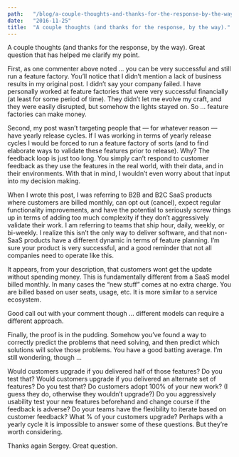 ```yaml
---
path:	"/blog/a-couple-thoughts-and-thanks-for-the-response-by-the-way"
date:	"2016-11-25"
title:	"A couple thoughts (and thanks for the response, by the way)."
---
```


A couple thoughts (and thanks for the response, by the way). Great question that has helped me clarify my point.

First, as one commenter above noted … you can be very successful and still run a feature factory. You’ll notice that I didn’t mention a lack of business results in my original post. I didn’t say your company failed. I have personally worked at feature factories that were very successful financially (at least for some period of time). They didn’t let me evolve my craft, and they were easily disrupted, but somehow the lights stayed on. So … feature factories can make money.

Second, my post wasn’t targeting people that — for whatever reason — have yearly release cycles. If I was working in terms of yearly release cycles I would be forced to run a feature factory of sorts (and to find elaborate ways to validate these features prior to release). Why? The feedback loop is just too long. You simply can’t respond to customer feedback as they use the features in the real world, with their data, and in their environments. With that in mind, I wouldn’t even worry about that input into my decision making.

When I wrote this post, I was referring to B2B and B2C SaaS products where customers are billed monthly, can opt out (cancel), expect regular functionality improvements, and have the potential to seriously screw things up in terms of adding too much complexity if they don’t aggressively validate their work. I am referring to teams that ship hour, daily, weekly, or bi-weekly. I realize this isn’t the only way to deliver software, and that non-SaaS products have a different dynamic in terms of feature planning. I’m sure your product is very successful, and a good reminder that not all companies need to operate like this.

It appears, from your description, that customers wont get the update without spending money. This is fundamentally different from a SaaS model billed monthly. In many cases the “new stuff” comes at no extra charge. You are billed based on user seats, usage, etc. It is more similar to a service ecosystem.

Good call out with your comment though … different models can require a different approach.

Finally, the proof is in the pudding. Somehow you’ve found a way to correctly predict the problems that need solving, and then predict which solutions will solve those problems. You have a good batting average. I’m still wondering, though …

Would customers upgrade if you delivered half of those features? Do you test that? Would customers upgrade if you delivered an alternate set of features? Do you test that? Do customers adopt 100% of your new work? (I guess they do, otherwise they wouldn’t upgrade?) Do you aggressively usability test your new features beforehand and change course if the feedback is adverse? Do your teams have the flexibility to iterate based on customer feedback? What % of your customers upgrade? Perhaps with a yearly cycle it is impossible to answer some of these questions. But they’re worth considering.

Thanks again Sergey. Great question.

